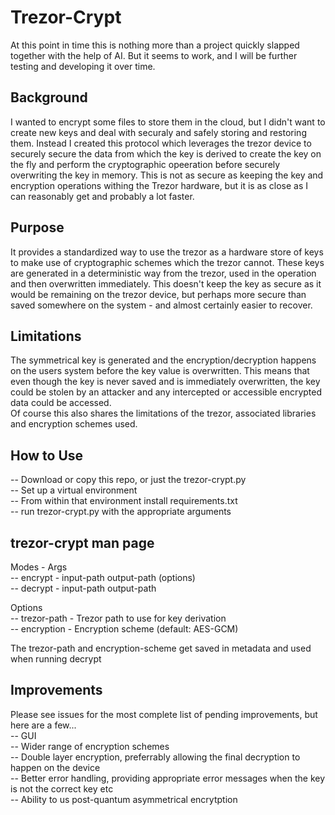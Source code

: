 # Trezor-Crypt  
  
At this point in time this is nothing more than a project quickly slapped together with the help of AI. But it seems to work, and I will be further testing and developing it over time.  

## Background  
  
I wanted to encrypt some files to store them in the cloud, but I didn't want to create new keys and deal with securaly and safely storing and restoring them. Instead I created this protocol which leverages the trezor device to securely secure the data from which the key is derived to create the key on the fly and perform the cryptographic opeeration before securely overwriting the key in memory. This is not as secure as keeping the key and encryption operations withing the Trezor hardware, but it is as close as I can reasonably get and probably a lot faster.
  
## Purpose  
  
It provides a standardized way to use the trezor as a hardware store of keys to make use of cryptographic schemes which the trezor cannot. These keys are generated in a deterministic way from the trezor, used in the operation and then overwritten immediately. This doesn't keep the key as secure as it would be remaining on the trezor device, but perhaps more secure than saved somewhere on the system - and almost certainly easier to recover.
  
## Limitations  
  
The symmetrical key is generated and the encryption/decryption happens on the users system before the key value is overwritten. This means that even though the key is never saved and is immediately overwritten, the key could be stolen by an attacker and any intercepted or accessible encrypted data could be accessed.  
Of course this also shares the limitations of the trezor, associated libraries and encryption schemes used.  
  
## How to Use  
  
-- Download or copy this repo, or just the trezor-crypt.py  
-- Set up a virtual environment  
-- From within that environment install requirements.txt  
-- run trezor-crypt.py with the appropriate arguments  
  
## trezor-crypt man page  
  
Modes    -    Args  
-- encrypt - input-path output-path (options)  
-- decrypt - input-path output-path  
  
Options  
-- trezor-path - Trezor path to use for key derivation  
-- encryption - Encryption scheme (default: AES-GCM)  
  
The trezor-path and encryption-scheme get saved in metadata and used when running decrypt  
  
## Improvements  
  
Please see issues for the most complete list of pending improvements, but here are a few...  
-- GUI  
-- Wider range of encryption schemes  
-- Double layer encryption, preferrably allowing the final decryption to happen on the device  
-- Better error handling, providing appropriate error messages when the key is not the correct key etc  
-- Ability to us post-quantum asymmetrical encrytption  
